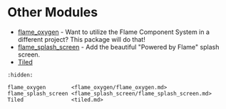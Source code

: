 # Other Modules

- [flame_oxygen](flame_oxygen/flame_oxygen.md) - Want to utilize the Flame
  Component System in a different project?  This package will do that!
- [flame_splash_screen](flame_splash_screen/flame_splash_screen.md) - Add the
  beautiful "Powered by Flame" splash screen.
- [Tiled](tiled.md)

```{toctree}
:hidden:

flame_oxygen        <flame_oxygen/flame_oxygen.md>
flame_splash_screen <flame_splash_screen/flame_splash_screen.md>
Tiled               <tiled.md>
```

